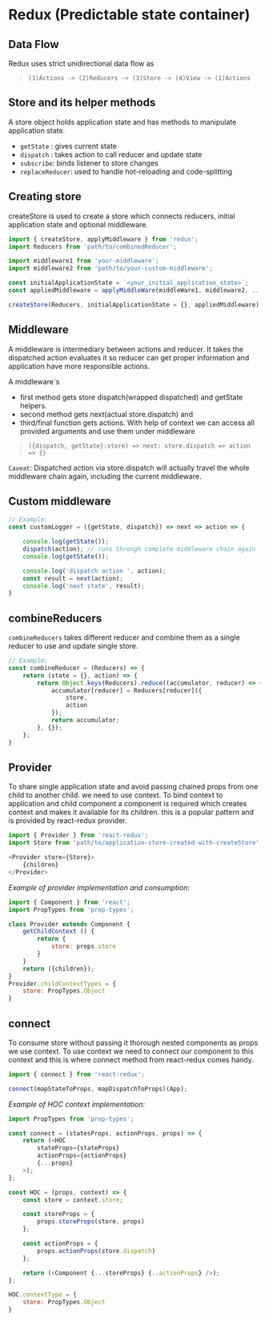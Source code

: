 # Redux (Predictable state container)

## Data Flow
Redux uses strict unidirectional data flow as 
> `(1)Actions -> (2)Reducers -> (3)Store -> (4)View -> (1)Actions`

## Store and its helper methods
A store object holds application state and has methods to manipulate application state.
- `getState` : gives current state
- `dispatch` : takes action to call reducer and update state
- `subscribe`: binds listener to store changes
- `replaceReducer`: used to handle hot-reloading and code-splitting

## Creating store
createStore is used to create a store which connects reducers, initial application state and optional middleware.

```js
import { createStore, applyMiddleware } from 'redux';
import Reducers from 'path/to/combinedReducer';

import middleware1 from 'your-middleware';
import middleware2 from 'path/to/your-custom-middleware';

const initialApplicationState = `<your_initial_application_state>`;
const appliedMiddleware = applyMiddleWare(middleWare1, middleware2, ...);

createStore(Reducers, initialApplicationState = {}, appliedMiddleware);
```

## Middleware 
A middleware is intermediary between actions and reducer. It takes the dispatched action evaluates it so reducer can get proper information and application have more responsible actions.

A middleware`s 
- first method gets store dispatch(wrapped dispatched) and getState helpers.
- second method gets next(actual store.dispatch) and 
- third/final function gets actions.
With help of context we can access all provided arguments and use them under middleware
> `({dispatch, getState}:store) => next: store.dispatch => action => {}`

`Caveat`: Dispatched action via store.dispatch will actually travel the whole middleware chain again, including the current middleware.

## Custom middleware
```js
// Example:
const customLogger = ({getState, dispatch}) => next => action => {

    console.log(getState());
    dispatch(action); // runs through complete middleware chain again
    console.log(getState());

    console.log('dispatch action ', action);
    const result = next(action);
    console.log('next state', result);
}
```

## combineReducers
`combineReducers` takes different reducer and combine them as a single reducer to use and update single store.

```js
// Example:
const combineReducer = (Reducers) => {
    return (state = {}, action) => {
        return Object.keys(Reducers).reduce((accumulator, reducer) => {
            accumulator[reducer] = Reducers[reducer]({
                store,
                action
            });
            return accumulator;
        }, {});
    };
}
```

## Provider
To share single application state and avoid passing chained props from one child to another child. we need to use context. To bind context to application and child component a component is required which creates context and makes it available for its children. this is a popular pattern and is provided by react-redux provider.

```js
import { Provider } from 'react-redux';
import Store from 'path/to/application-store-created-with-createStore';

<Provider store={Store}>
    {children}
</Provider>
```
*Example of provider implementation and consumption:*
```js
import { Component } from 'react';
import PropTypes from 'prop-types';

class Provider extends Component {
    getChildContext () {
        return {
            store: props.store
        }
    }
    return ({children});
}
Provider.childContextTypes = {
    store: PropTypes.Object
}
```

## connect
To consume store without passing it thorough nested components as props we use context.
To use context we need to connect our component to this context and this is where connect method from react-redux comes handy.

```js
import { connect } from 'react-redux';

connect(mapStateToProps, mapDispatchToProps)(App);
```
*Example of HOC context implementation:*
```js
import PropTypes from 'prop-types';

const connect = (statesProps, actionProps, props) => {
    return (<HOC 
        stateProps={stateProps}
        actionProps={actionProps} 
        {...props}
    >);
};

const HOC = (props, context) => {
    const store = context.store;

    const storeProps = {
        props.storeProps(store, props)
    };

    const actionProps = {
        props.actionProps(store.dispatch)
    };

    return (<Component {...storeProps} {..actionProps} />);
};

HOC.contextType = {
    store: PropTypes.Object
}
```
